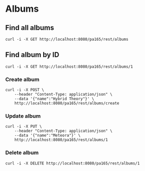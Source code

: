 # Albums

## Find all albums

```
curl -i -X GET http://localhost:8080/pa165/rest/albums
```

## Find album by ID

```
curl -i -X GET http://localhost:8080/pa165/rest/albums/1
```

### Create album

```
curl -i -X POST \
	--header "Content-Type: application/json" \
	--data '{"name":"Hybrid Theory"}' \
	http://localhost:8080/pa165/rest/albums/create
```

### Update album

```
curl -i -X PUT \
	--header "Content-Type: application/json" \
	--data '{"name":"Meteora"}' \
	http://localhost:8080/pa165/rest/albums/1
```

### Delete album

```
curl -i -X DELETE http://localhost:8080/pa165/rest/albums/1
```
